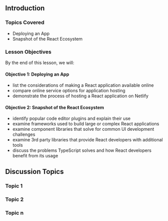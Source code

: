 
## Introduction

### Topics Covered

- Deploying an App
- Snapshot of the React Ecosystem

### Lesson Objectives

By the end of this lesson, we will:

#### Objective 1: Deploying an App

- list the considerations of making a React application available online
- compare online service options for application hosting
- demonstrate the process of hosting a React application on Netlify

#### Objective 2: Snapshot of the React Ecosystem

- identify popular code editor plugins and explain their use
- examine frameworks used to build large or complex React applications
- examine component libraries that solve for common UI development challenges
- examine 3rd party libraries that provide React developers with additional tools
- discuss the problems TypeScript solves and how React developers benefit from its usage

## Discussion Topics

### Topic 1

### Topic 2

### Topic n
